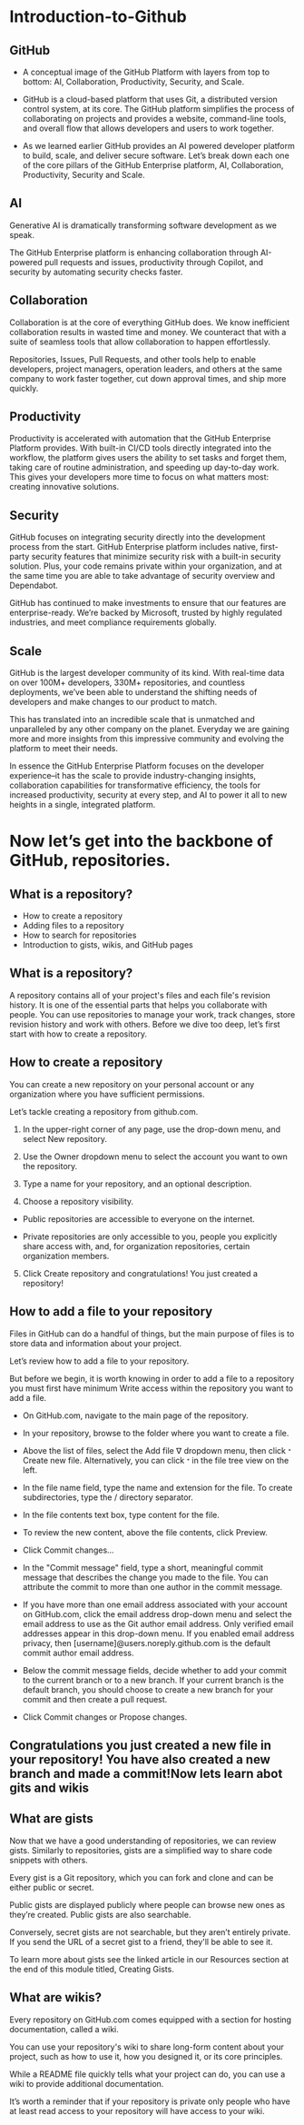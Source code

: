 # Introduction-to-Github

## GitHub

- A conceptual image of the GitHub Platform with layers from top to bottom: AI, Collaboration, Productivity, Security, and Scale.

- GitHub is a cloud-based platform that uses Git, a distributed version control system, at its core. The GitHub platform simplifies the process of collaborating on projects and provides a website, command-line tools, and overall flow that allows developers and users to work together.

- As we learned earlier GitHub provides an AI powered developer platform to build, scale, and deliver secure software. Let’s break down each one of the core pillars of the GitHub Enterprise platform, AI, Collaboration, Productivity, Security and Scale.

## AI
Generative AI is dramatically transforming software development as we speak.

The GitHub Enterprise platform is enhancing collaboration through AI-powered pull requests and issues, productivity through Copilot, and security by automating security checks faster.

## Collaboration
Collaboration is at the core of everything GitHub does. We know inefficient collaboration results in wasted time and money. We counteract that with a suite of seamless tools that allow collaboration to happen effortlessly.

Repositories, Issues, Pull Requests, and other tools help to enable developers, project managers, operation leaders, and others at the same company to work faster together, cut down approval times, and ship more quickly.

## Productivity
Productivity is accelerated with automation that the GitHub Enterprise Platform provides. With built-in CI/CD tools directly integrated into the workflow, the platform gives users the ability to set tasks and forget them, taking care of routine administration, and speeding up day-to-day work. This gives your developers more time to focus on what matters most: creating innovative solutions.

## Security
GitHub focuses on integrating security directly into the development process from the start. GitHub Enterprise platform includes native, first-party security features that minimize security risk with a built-in security solution. Plus, your code remains private within your organization, and at the same time you are able to take advantage of security overview and Dependabot.

GitHub has continued to make investments to ensure that our features are enterprise-ready. We’re backed by Microsoft, trusted by highly regulated industries, and meet compliance requirements globally.

## Scale
GitHub is the largest developer community of its kind. With real-time data on over 100M+ developers, 330M+ repositories, and countless deployments, we’ve been able to understand the shifting needs of developers and make changes to our product to match.

This has translated into an incredible scale that is unmatched and unparalleled by any other company on the planet. Everyday we are gaining more and more insights from this impressive community and evolving the platform to meet their needs.

In essence the GitHub Enterprise Platform focuses on the developer experience–it has the scale to provide industry-changing insights, collaboration capabilities for transformative efficiency, the tools for increased productivity, security at every step, and AI to power it all to new heights in a single, integrated platform.

# Now let’s get into the backbone of GitHub, repositories.

## What is a repository?
- How to create a repository
- Adding files to a repository
- How to search for repositories
- Introduction to gists, wikis, and GitHub pages
  
## What is a repository?
A repository contains all of your project's files and each file's revision history. It is one of the essential parts that helps you collaborate with people. You can use repositories to manage your work, track changes, store revision history and work with others. Before we dive too deep, let’s first start with how to create a repository.

## How to create a repository
You can create a new repository on your personal account or any organization where you have sufficient permissions.

Let’s tackle creating a repository from github.com.

1.   In the upper-right corner of any page, use the drop-down menu, and select New repository.

2.  Use the Owner dropdown menu to select the account you want to own the repository.

3.  Type a name for your repository, and an optional description.
  
4. Choose a repository visibility.

- Public repositories are accessible to everyone on the internet.

- Private repositories are only accessible to you, people you explicitly share access with, and, for organization repositories, certain organization members.

5. Click Create repository and congratulations! You just created a repository!


## How to add a file to your repository

Files in GitHub can do a handful of things, but the main purpose of files is to store data and information about your project.

Let’s review how to add a file to your repository.

But before we begin, it is worth knowing in order to add a file to a repository you must first have minimum Write access within the repository you want to add a file.

- On GitHub.com, navigate to the main page of the repository.

- In your repository, browse to the folder where you want to create a file.

- Above the list of files, select the Add file ᐁ dropdown menu, then click ᐩ Create new file. Alternatively, you can click ᐩ in the file tree view on the left.

- In the file name field, type the name and extension for the file. To create subdirectories, type the / directory separator.

- In the file contents text box, type content for the file.

- To review the new content, above the file contents, click Preview.

- Click Commit changes...

- In the "Commit message" field, type a short, meaningful commit message that describes the change you made to the file. You can attribute the commit to more than one author in the commit message.

- If you have more than one email address associated with your account on GitHub.com, click the email address drop-down menu and select the email address to use as the Git author email address. Only verified email addresses appear in this drop-down menu. If you enabled email address privacy, then [username]@users.noreply.github.com is the default commit author email address.

- Below the commit message fields, decide whether to add your commit to the current branch or to a new branch. If your current branch is the default branch, you should choose to create a new branch for your commit and then create a pull request.

- Click Commit changes or Propose changes.

## Congratulations you just created a new file in your repository! You have also created a new branch and made a commit!Now lets learn abot gits and wikis

## What are gists
Now that we have a good understanding of repositories, we can review gists. Similarly to repositories, gists are a simplified way to share code snippets with others.

Every gist is a Git repository, which you can fork and clone and can be either public or secret.

Public gists are displayed publicly where people can browse new ones as they’re created. Public gists are also searchable.

Conversely, secret gists are not searchable, but they aren’t entirely private. If you send the URL of a secret gist to a friend, they'll be able to see it.

To learn more about gists see the linked article in our Resources section at the end of this module titled, Creating Gists.

## What are wikis?
Every repository on GitHub.com comes equipped with a section for hosting documentation, called a wiki.

You can use your repository's wiki to share long-form content about your project, such as how to use it, how you designed it, or its core principles.

While a README file quickly tells what your project can do, you can use a wiki to provide additional documentation.

It’s worth a reminder that if your repository is private only people who have at least read access to your repository will have access to your wiki.


